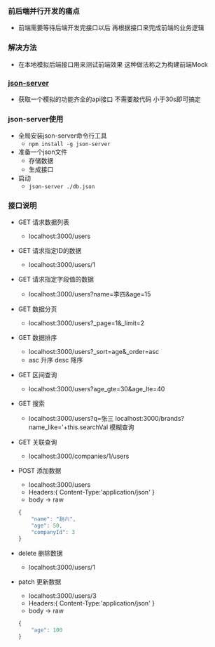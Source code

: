 ### 前后端并行开发的痛点
- 前端需要等待后端开发完接口以后 再根据接口来完成前端的业务逻辑

### 解决方法
- 在本地模拟后端接口用来测试前端效果 这种做法称之为构建前端Mock

### [json-server](https://github.com/typicode/json-server)
- 获取一个模拟的功能齐全的api接口 不需要敲代码 小于30s即可搞定

### json-server使用
- 全局安装json-server命令行工具
	+ `npm install -g json-server`
- 准备一个json文件
	+ 存储数据 
	+ 生成接口
- 启动
	+ `json-server ./db.json`

### 接口说明
- GET 请求数据列表
	+ localhost:3000/users

- GET 请求指定ID的数据
	+ localhost:3000/users/1

- GET 请求指定字段值的数据
	+ localhost:3000/users?name=李四&age=15

- GET 数据分页
	+ localhost:3000/users?\_page=1&\_limit=2

- GET 数据排序
	+ localhost:3000/users?\_sort=age&\_order=asc
	+ asc 升序 desc 降序

- GET 区间查询
	+ localhost:3000/users?age_gte=30&age_lte=40

- GET 搜索
	+ localhost:3000/users?q=张三
	localhost:3000/brands?name_like='+this.searchVal  模糊查询

- GET 关联查询
	+ localhost:3000/companies/1/users

- POST 添加数据
	+ localhost:3000/users
	+ Headers:{ Content-Type:'application/json' }
	+ body -> raw
	```javascript
	{
	    "name": "赵六",
	    "age": 50,
	    "companyId": 3
	}
	```

- delete 删除数据
	+ localhost:3000/users/1

- patch 更新数据
	+ localhost:3000/users/3
	+ Headers:{ Content-Type:'application/json' }
	+ body -> raw
	```javascript
	{
	    "age": 100
	}
	```
